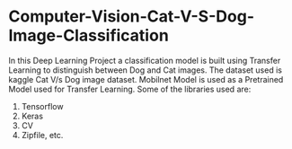 # Computer-Vision-Cat-V-S-Dog-Image-Classification
In this Deep Learning Project a classification model is built using Transfer Learning to distinguish between Dog and Cat images.
The dataset used is kaggle Cat V/s Dog image dataset.
Mobilnet Model is used as a Pretrained Model used for Transfer Learning.
Some of the  libraries used are:
1) Tensorflow
2) Keras
3) CV
4) Zipfile, etc.
